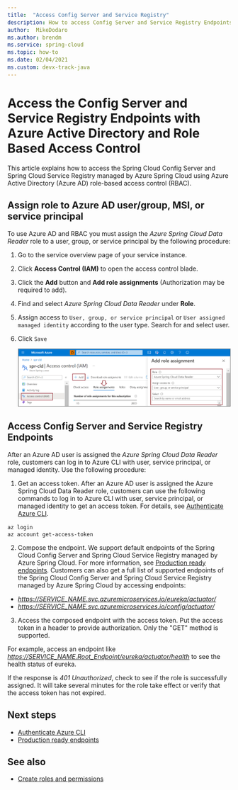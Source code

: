 ```yaml
---
title:  "Access Config Server and Service Registry"
description: How to access Config Server and Service Registry Endpoints with Azure Active Directory role-based access control.
author:  MikeDodaro
ms.author: brendm
ms.service: spring-cloud
ms.topic: how-to
ms.date: 02/04/2021
ms.custom: devx-track-java
---
```


# Access the Config Server and Service Registry Endpoints with Azure Active Directory and Role Based Access Control

This article explains how to access the Spring Cloud Config Server and Spring Cloud Service Registry managed by Azure Spring Cloud using Azure Active Directory (Azure AD) role-based access control (RBAC).

## Assign role to Azure AD user/group, MSI, or service principal

To use Azure AD and RBAC you must assign the *Azure Spring Cloud Data Reader* role to a user, group, or service principal by the following procedure:

1. Go to the service overview page of your service instance.

2. Click **Access Control (IAM)** to open the access control blade.

3. Click the **Add** button and **Add role assignments** (Authorization may be required to add).

4. Find and select *Azure Spring Cloud Data Reader* under **Role**.
5. Assign access to `User, group, or service principal` or `User assigned managed identity` according to the user type. Search for and select user.  
6. Click `Save`

   ![assign-role](media/access-data-plane-aad-rbac/assign-data-reader-role.png)

## Access Config Server and Service Registry Endpoints

After an Azure AD user is assigned the *Azure Spring Cloud Data Reader* role, customers can log in to Azure CLI with user, service principal, or managed identity.  Use the following procedure:

1. Get an access token. After an Azure AD user is assigned the Azure Spring Cloud Data Reader role, customers can use the following commands to log in to Azure CLI with user, service principal, or managed identity to get an access token. For details, see [Authenticate Azure CLI](https://docs.microsoft.com/cli/azure/authenticate-azure-cli). 

```azurecli
az login
az account get-access-token
```
2. Compose the endpoint. We support default endpoints of the Spring Cloud Config Server and Spring Cloud Service Registry managed by Azure Spring Cloud. For more information, see [Production ready endpoints](https://docs.spring.io/spring-boot/docs/current/reference/htmlsingle/#production-ready-endpoints). Customers can also get a full list of supported endpoints of the Spring Cloud Config Server and Spring Cloud Service Registry managed by Azure Spring Cloud by accessing endpoints:

* *https://SERVICE_NAME.svc.azuremicroservices.io/eureka/actuator/*
* *https://SERVICE_NAME.svc.azuremicroservices.io/config/actuator/* 

3. Access the composed endpoint with the access token. Put the access token in a header to provide authorization.  Only the "GET" method is supported.

For example, access an endpoint like *https://SERVICE_NAME.Root_Endpoint/eureka/actuator/health* to see the health status of eureka.

If the response is *401 Unauthorized*, check to see if the role is successfully assigned.  It will take several minutes for the role take effect or verify that the access token has not expired.

## Next steps
* [Authenticate Azure CLI](https://docs.microsoft.com/cli/azure/authenticate-azure-cli)
* [Production ready endpoints](https://docs.spring.io/spring-boot/docs/current/reference/htmlsingle/#production-ready-endpoints)

## See also
* [Create roles and permissions](how-to-permissions.md)